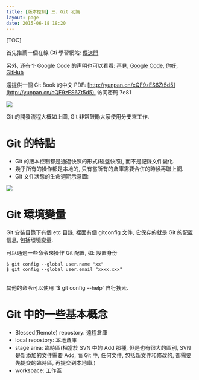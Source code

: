 ```yaml
---
title: [版本控制] 三、Git 初識
layout: page
date: 2015-06-18 18:20
---
```


[TOC]

首先推薦一個在線 Gti 學習網站: [傳送門](http://www.liaoxuefeng.com/wiki/0013739516305929606dd18361248578c67b8067c8c017b000)

另外, 还有个 Google Code 的声明也可以看看: [再見, Google Code, 你好, GitHub](http://www.infoq.com/cn/news/2015/03/goodbye-google-code-hello-github)

還提供一個 Git Book 的中文 PDF: [http://yunpan.cn/cQF9zES6Zt5d5](http://yunpan.cn/cQF9zES6Zt5d5)  访问密码 7e81

![](http://i59.tinypic.com/2hd0d40.jpg)

Git 的開發流程大概如上圖, Git 非常鼓勵大家使用分支來工作.

# Git 的特點

- Git 的版本控制都是通過快照的形式(磁盤快照), 而不是記錄文件變化.
- 幾乎所有的操作都是本地的, 只有當所有的倉庫需要合併的時候再聯上網.
- Git 文件狀態的生命週期示意圖:

![](http://i59.tinypic.com/21c5hsj.jpg)

# Git 環境變量
Git 安裝目錄下有個 etc 目錄, 裡面有個 gitconfig 文件, 它保存的就是 Git 的配置信息, 包括環境變量.

可以通過一些命令來操作 Git 配置, 如: 設置身份

```
$ git config --global user.name "xx"
$ git config --global user.email "xxxx.xxx"
```
<br>
其他的命令可以使用 `$ git config --help` 自行搜索.

# Git 中的一些基本概念
- Blessed(Remote) repostory: 遠程倉庫
- local repostory: 本地倉庫
- stage area: 臨時區(相當於 SVN 中的 Add 那種, 但是也有很大的區別, SVN 是新添加的文件需要 Add, 而 Git 中, 任何文件, 包括新文件和修改的, 都需要先提交的臨時區, 再提交到本地庫.)
- workspace: 工作區
